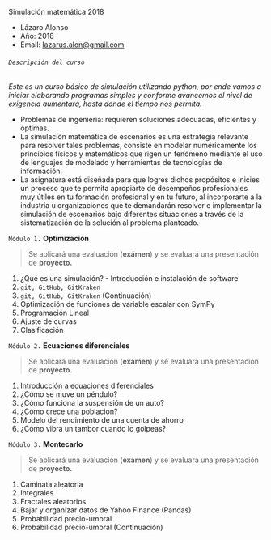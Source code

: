 Simulación matemática 2018


- Lázaro Alonso 
- Año: 2018
- Email: lazarus.alon@gmail.com

###### `Descripción del curso`
*Este es un curso básico de simulación utilizando python, por ende vamos a iniciar elaborando programas simples y conforme avancemos el nivel de exigencia aumentará, hasta donde el tiempo nos permita.*
- Problemas de ingeniería: requieren soluciones adecuadas, eficientes y óptimas.
- La simulación matemática de escenarios es una estrategia relevante para resolver tales problemas, consiste en modelar numéricamente los principios físicos y matemáticos que rigen un fenómeno mediante el uso de lenguajes de modelado y herramientas de tecnologías de información.
- La asignatura está diseñada para que logres dichos propósitos e inicies un proceso que te permita apropiarte de desempeños profesionales muy útiles en tu formación profesional y en tu futuro, al incorporarte a la industria u organizaciones que te demandarán resolver e implementar la simulación de escenarios bajo diferentes situaciones a través de la sistematización de la solución al problema planteado.

`Módulo 1.` **Optimización**
> Se aplicará una evaluación (**exámen**) y se evaluará una presentación de **proyecto.**
   1. ¿Qué es una simulación?
    - Introducción e instalación de software
   2. `git, GitHub, GitKraken`
   3. `git, GitHub, GitKraken` (Continuación)
   4. Optimización de funciones de variable escalar con SymPy
   5. Programación Lineal
   6. Ajuste de curvas
   7. Clasificación

`Módulo 2.`  **Ecuaciones diferenciales**
> Se aplicará una evaluación (**exámen**) y se evaluará una presentación de **proyecto.**
   1. Introducción a ecuaciones diferenciales
   2. ¿Cómo se muve un péndulo?
   3. ¿Cómo funciona la suspensión de un auto?
   4. ¿Cómo crece una población?
   5. Modelo del rendimiento de una cuenta de ahorro
   6. ¿Cómo vibra un tambor cuando lo golpeas?

`Módulo 3.`  **Montecarlo**
> Se aplicará una evaluación (**exámen**) y se evaluará una presentación de **proyecto.**
   1. Caminata aleatoria
   2. Integrales
   3. Fractales aleatorios
   4. Bajar y organizar datos de Yahoo Finance (Pandas)
   5. Probabilidad precio-umbral
   6. Probabilidad precio-umbral (Continuación)
